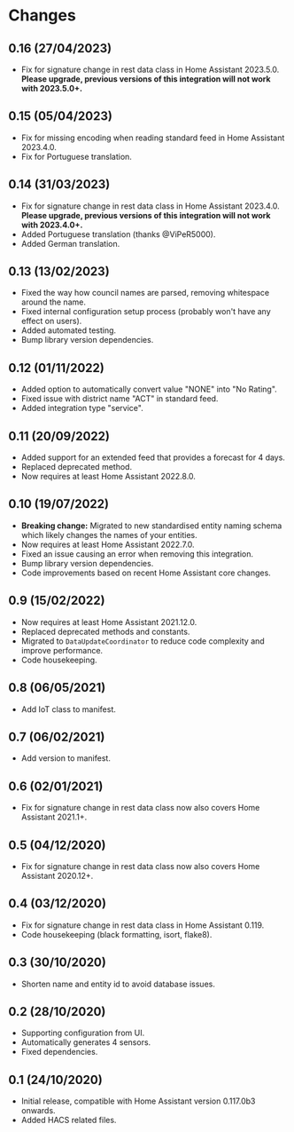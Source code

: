 # Changes

## 0.16 (27/04/2023)
* Fix for signature change in rest data class in Home Assistant 2023.5.0.
  **Please upgrade, previous versions of this integration will not work with 2023.5.0+.** 

## 0.15 (05/04/2023)
* Fix for missing encoding when reading standard feed in Home Assistant 2023.4.0.
* Fix for Portuguese translation.

## 0.14 (31/03/2023)
* Fix for signature change in rest data class in Home Assistant 2023.4.0.
  **Please upgrade, previous versions of this integration will not work with 2023.4.0+.** 
* Added Portuguese translation (thanks @ViPeR5000).
* Added German translation.

## 0.13 (13/02/2023)
* Fixed the way how council names are parsed, removing whitespace around the name.
* Fixed internal configuration setup process (probably won't have any effect on users).
* Added automated testing.
* Bump library version dependencies.

## 0.12 (01/11/2022)
* Added option to automatically convert value "NONE" into "No Rating".
* Fixed issue with district name "ACT" in standard feed.
* Added integration type "service".

## 0.11 (20/09/2022)
* Added support for an extended feed that provides a forecast for 4 days.
* Replaced deprecated method.
* Now requires at least Home Assistant 2022.8.0.

## 0.10 (19/07/2022)
* **Breaking change:** Migrated to new standardised entity naming schema which likely changes the names of your entities.
* Now requires at least Home Assistant 2022.7.0.
* Fixed an issue causing an error when removing this integration.
* Bump library version dependencies.
* Code improvements based on recent Home Assistant core changes.

## 0.9 (15/02/2022)
* Now requires at least Home Assistant 2021.12.0.
* Replaced deprecated methods and constants.
* Migrated to `DataUpdateCoordinator` to reduce code complexity and improve performance.
* Code housekeeping.

## 0.8 (06/05/2021)
* Add IoT class to manifest.

## 0.7 (06/02/2021)
* Add version to manifest.

## 0.6 (02/01/2021)
* Fix for signature change in rest data class now also covers Home Assistant 2021.1+.

## 0.5 (04/12/2020)
* Fix for signature change in rest data class now also covers Home Assistant 2020.12+.

## 0.4 (03/12/2020)
* Fix for signature change in rest data class in Home Assistant 0.119.
* Code housekeeping (black formatting, isort, flake8).

## 0.3 (30/10/2020)
* Shorten name and entity id to avoid database issues.

## 0.2 (28/10/2020)
* Supporting configuration from UI.
* Automatically generates 4 sensors.
* Fixed dependencies.

## 0.1 (24/10/2020)
* Initial release, compatible with Home Assistant version 0.117.0b3 onwards.
* Added HACS related files.
